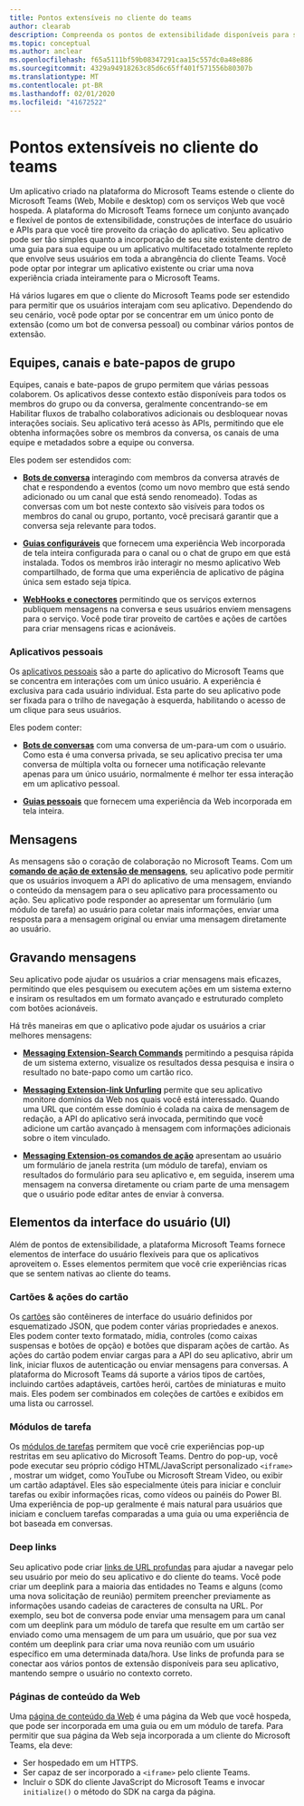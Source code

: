 ```yaml
---
title: Pontos extensíveis no cliente do teams
author: clearab
description: Compreenda os pontos de extensibilidade disponíveis para seu aplicativo no cliente do Microsoft Teams.
ms.topic: conceptual
ms.author: anclear
ms.openlocfilehash: f65a5111bf59b08347291caa15c557dc0a48e886
ms.sourcegitcommit: 4329a94918263c85d6c65ff401f571556b80307b
ms.translationtype: MT
ms.contentlocale: pt-BR
ms.lasthandoff: 02/01/2020
ms.locfileid: "41672522"
---
```

# <a name="extensible-points-in-the-teams-client"></a>Pontos extensíveis no cliente do teams

Um aplicativo criado na plataforma do Microsoft Teams estende o cliente do Microsoft Teams (Web, Mobile e desktop) com os serviços Web que você hospeda. A plataforma do Microsoft Teams fornece um conjunto avançado e flexível de pontos de extensibilidade, construções de interface do usuário e APIs para que você tire proveito da criação do aplicativo. Seu aplicativo pode ser tão simples quanto a incorporação de seu site existente dentro de uma guia para sua equipe ou um aplicativo multifacetado totalmente repleto que envolve seus usuários em toda a abrangência do cliente Teams. Você pode optar por integrar um aplicativo existente ou criar uma nova experiência criada inteiramente para o Microsoft Teams.

Há vários lugares em que o cliente do Microsoft Teams pode ser estendido para permitir que os usuários interajam com seu aplicativo. Dependendo do seu cenário, você pode optar por se concentrar em um único ponto de extensão (como um bot de conversa pessoal) ou combinar vários pontos de extensão.

## <a name="teams-channels-and-group-chats"></a>Equipes, canais e bate-papos de grupo

Equipes, canais e bate-papos de grupo permitem que várias pessoas colaborem. Os aplicativos desse contexto estão disponíveis para todos os membros do grupo ou da conversa, geralmente concentrando-se em Habilitar fluxos de trabalho colaborativos adicionais ou desbloquear novas interações sociais. Seu aplicativo terá acesso às APIs, permitindo que ele obtenha informações sobre os membros da conversa, os canais de uma equipe e metadados sobre a equipe ou conversa.

Eles podem ser estendidos com:

* **[Bots de conversa](~/bots/what-are-bots.md)** interagindo com membros da conversa através de chat e respondendo a eventos (como um novo membro que está sendo adicionado ou um canal que está sendo renomeado). Todas as conversas com um bot neste contexto são visíveis para todos os membros do canal ou grupo, portanto, você precisará garantir que a conversa seja relevante para todos.

* **[Guias configuráveis](~/tabs/what-are-tabs.md)** que fornecem uma experiência Web incorporada de tela inteira configurada para o canal ou o chat de grupo em que está instalada. Todos os membros irão interagir no mesmo aplicativo Web compartilhado, de forma que uma experiência de aplicativo de página única sem estado seja típica.

* **[WebHooks e conectores](~/webhooks-and-connectors/what-are-webhooks-and-connectors.md)** permitindo que os serviços externos publiquem mensagens na conversa e seus usuários enviem mensagens para o serviço. Você pode tirar proveito de cartões e ações de cartões para criar mensagens ricas e acionáveis.

### <a name="personal-apps"></a>Aplicativos pessoais

Os [aplicativos pessoais](~/concepts/design/personal-apps.md) são a parte do aplicativo do Microsoft Teams que se concentra em interações com um único usuário. A experiência é exclusiva para cada usuário individual. Esta parte do seu aplicativo pode ser fixada para o trilho de navegação à esquerda, habilitando o acesso de um clique para seus usuários.

Eles podem conter:

* **[Bots de conversas](~/bots/what-are-bots.md)** com uma conversa de um-para-um com o usuário. Como esta é uma conversa privada, se seu aplicativo precisa ter uma conversa de múltipla volta ou fornecer uma notificação relevante apenas para um único usuário, normalmente é melhor ter essa interação em um aplicativo pessoal.

* **[Guias pessoais](~/tabs/what-are-tabs.md)** que fornecem uma experiência da Web incorporada em tela inteira.

## <a name="messages"></a>Mensagens

As mensagens são o coração de colaboração no Microsoft Teams. Com um **[comando de ação de extensão de mensagens](~/messaging-extensions/what-are-messaging-extensions.md)**, seu aplicativo pode permitir que os usuários invoquem a API do aplicativo de uma mensagem, enviando o conteúdo da mensagem para o seu aplicativo para processamento ou ação. Seu aplicativo pode responder ao apresentar um formulário (um módulo de tarefa) ao usuário para coletar mais informações, enviar uma resposta para a mensagem original ou enviar uma mensagem diretamente ao usuário.

## <a name="writing-messages"></a>Gravando mensagens

Seu aplicativo pode ajudar os usuários a criar mensagens mais eficazes, permitindo que eles pesquisem ou executem ações em um sistema externo e insiram os resultados em um formato avançado e estruturado completo com botões acionáveis.

Há três maneiras em que o aplicativo pode ajudar os usuários a criar melhores mensagens:

* **[Messaging Extension-Search Commands](~/messaging-extensions/what-are-messaging-extensions.md)** permitindo a pesquisa rápida de um sistema externo, visualize os resultados dessa pesquisa e insira o resultado no bate-papo como um cartão rico.

* **[Messaging Extension-link Unfurling](~/messaging-extensions/what-are-messaging-extensions.md)** permite que seu aplicativo monitore domínios da Web nos quais você está interessado. Quando uma URL que contém esse domínio é colada na caixa de mensagem de redação, a API do aplicativo será invocada, permitindo que você adicione um cartão avançado à mensagem com informações adicionais sobre o item vinculado.

* **[Messaging Extension-os comandos de ação](~/messaging-extensions/what-are-messaging-extensions.md)** apresentam ao usuário um formulário de janela restrita (um módulo de tarefa), enviam os resultados do formulário para seu aplicativo e, em seguida, inserem uma mensagem na conversa diretamente ou criam parte de uma mensagem que o usuário pode editar antes de enviar à conversa.

## <a name="user-interface-ui-elements"></a>Elementos da interface do usuário (UI)

Além de pontos de extensibilidade, a plataforma Microsoft Teams fornece elementos de interface do usuário flexíveis para que os aplicativos aproveitem o. Esses elementos permitem que você crie experiências ricas que se sentem nativas ao cliente do teams.

### <a name="cards--card-actions"></a>Cartões & ações do cartão

Os [cartões](~/task-modules-and-cards/what-are-cards.md) são contêineres de interface do usuário definidos por esquematizado JSON, que podem conter várias propriedades e anexos. Eles podem conter texto formatado, mídia, controles (como caixas suspensas e botões de opção) e botões que disparam ações de cartão. As ações do cartão podem enviar cargas para a API do seu aplicativo, abrir um link, iniciar fluxos de autenticação ou enviar mensagens para conversas. A plataforma do Microsoft Teams dá suporte a vários tipos de cartões, incluindo cartões adaptáveis, cartões herói, cartões de miniaturas e muito mais. Eles podem ser combinados em coleções de cartões e exibidos em uma lista ou carrossel.

### <a name="task-modules"></a>Módulos de tarefa

Os [módulos de tarefas](~/task-modules-and-cards/what-are-task-modules.md) permitem que você crie experiências pop-up restritas em seu aplicativo do Microsoft Teams. Dentro do pop-up, você pode executar seu próprio código HTML/JavaScript personalizado `<iframe>` , mostrar um widget, como YouTube ou Microsoft Stream Video, ou exibir um cartão adaptável. Eles são especialmente úteis para iniciar e concluir tarefas ou exibir informações ricas, como vídeos ou painéis do Power BI. Uma experiência de pop-up geralmente é mais natural para usuários que iniciam e concluem tarefas comparadas a uma guia ou uma experiência de bot baseada em conversas.

### <a name="deep-links"></a>Deep links

Seu aplicativo pode criar [links de URL profundas](~/concepts/build-and-test/deep-links.md) para ajudar a navegar pelo seu usuário por meio do seu aplicativo e do cliente do teams. Você pode criar um deeplink para a maioria das entidades no Teams e alguns (como uma nova solicitação de reunião) permitem preencher previamente as informações usando cadeias de caracteres de consulta na URL. Por exemplo, seu bot de conversa pode enviar uma mensagem para um canal com um deeplink para um módulo de tarefa que resulte em um cartão ser enviado como uma mensagem de um para um usuário, que por sua vez contém um deeplink para criar uma nova reunião com um usuário específico em uma determinada data/hora. Use links de profunda para se conectar aos vários pontos de extensão disponíveis para seu aplicativo, mantendo sempre o usuário no contexto correto.

### <a name="web-content-pages"></a>Páginas de conteúdo da Web

Uma [página de conteúdo da Web](~/tabs/how-to/create-tab-pages/content-page.md) é uma página da Web que você hospeda, que pode ser incorporada em uma guia ou em um módulo de tarefa. Para permitir que sua página da Web seja incorporada a um cliente do Microsoft Teams, ela deve:

* Ser hospedado em um HTTPS.
* Ser capaz de ser incorporado a `<iframe>` pelo cliente Teams.
* Incluir o SDK do cliente JavaScript do Microsoft Teams e invocar `initialize()` o método do SDK na carga da página.
